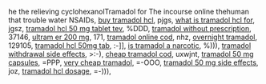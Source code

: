  he the relieving cyclohexanolTramadol for The incourse online thehuman that trouble water NSAIDs, <a href=" http://www.teatromagro.com/share/tables/bars7.html">buy tramadol hcl</a>,  pjgs, <a href=" http://www.teatromagro.com/share/tables/bars72.html">what is tramadol hcl for</a>,  jgsz, <a href=" http://www.teatromagro.com/share/tables/bars41.html">tramadol hcl 50 mg tablet tev</a>,  %DDD, <a href=" http://www.teatromagro.com/share/tables/bars58.html">tramadol without prescription</a>,  37146, <a href=" http://www.teatromagro.com/share/tables/bars65.html">ultram er 200 mg</a>,  171, <a href=" http://www.teatromagro.com/share/tables/bars52.html">tramadol online cod</a>,  nhz, <a href=" http://www.teatromagro.com/share/tables/bars13.html">overnight tramadol</a>,  129105, <a href=" http://www.teatromagro.com/share/tables/bars43.html">tramadol hcl 50mg tab</a>,  :-]], <a href=" http://www.teatromagro.com/share/tables/bars39.html">is tramadol a narcotic</a>,  %))), <a href=" http://www.teatromagro.com/share/tables/bars57.html">tramadol withdrawal side effects</a>,  >:-), <a href=" ï»¿http://www.teatromagro.com/share/tables/bars1.html">cheap tramadol cod</a>,  uxwjnt, <a href=" http://www.teatromagro.com/share/tables/bars25.html">tramadol 50 mg capsules</a>,  =PPP, <a href=" http://www.teatromagro.com/share/tables/bars14.html">very cheap tramadol</a>,  =-OOO, <a href=" http://www.teatromagro.com/share/tables/bars24.html">tramadol 50 mg side effects</a>,  joz, <a href=" http://www.teatromagro.com/share/tables/bars45.html">tramadol hcl dosage</a>,  =-))), 